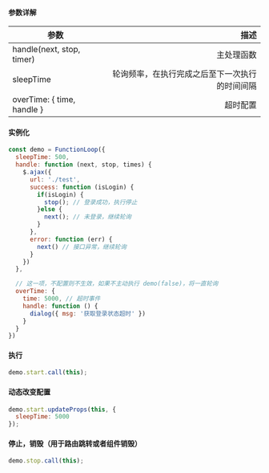 


#### 参数详解

| 参数        | 描述  | 
| --------   | -----:  |
| handle(next, stop, timer)     | 主处理函数   |
| sleepTime      | 轮询频率，在执行完成之后至下一次执行的时间间隔  |
| overTime: { time, handle }      | 超时配置  |

#### 实例化
```javascript
const demo = FunctionLoop({
  sleepTime: 500,
  handle: function (next, stop, times) {
    $.ajax({
      url: './test',
      success: function (isLogin) {
        if(isLogin) {
          stop(); // 登录成功，执行停止
        }else {
          next(); // 未登录，继续轮询
        }
      },
      error: function (err) {
        next() // 接口异常，继续轮询
      }
    })
  },

  // 这一项，不配置则不生效，如果不主动执行 demo(false)，将一直轮询
  overTime: {
    time: 5000, // 超时事件
    handle: function () {
      dialog({ msg: '获取登录状态超时' })
    }
  }
})
```

#### 执行
```javascript
demo.start.call(this); 
```

#### 动态改变配置
```javascript
demo.start.updateProps(this, {
  sleepTime: 5000
}); 
```

#### 停止，销毁（用于路由跳转或者组件销毁）
```javascript
demo.stop.call(this);
```

